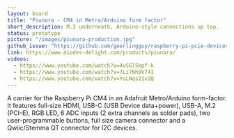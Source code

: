 ```yaml
---
layout: board
title: "Piunora - CM4 in Metro/Arduino form factor"
short_description: M.2 underneath, Arduino-style connections up top.
status: prototype
picture: "/images/piunora-production.jpg"
github_issue: "https://github.com/geerlingguy/raspberry-pi-pcie-devices/issues/25#issuecomment-742956897"
link: https://www.diodes-delight.com/products/piunora/
videos:
  - https://www.youtube.com/watch?v=4vSGl5kpf-k
  - https://www.youtube.com/watch?v=7Li7Nh9V74I
  - https://www.youtube.com/watch?v=YuLNqs21x2Q
---
```

A carrier for the Raspberry Pi CM4 in an Adafruit Metro/Arduino form-factor.
It features full-size HDMI, USB-C (USB Device data+power), USB-A, M.2 (PCI-E), RGB LED, 6 ADC inputs (2 extra channels as solder pads), two user-programmable buttons, full size camera connector and a Qwiic/Stemma QT connector for I2C devices.
